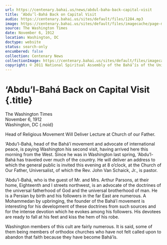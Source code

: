 ```yaml
---
url: https://centenary.bahai.us/news/abdul-baha-back-capital-visit
title: ‘Abdu’l-Bahá Back on Capital Visit
audio: https://centenary.bahai.us/sites/default/files/1284.mp3
image: https://centenary.bahai.us/sites/default/files/imagecache/page-main-image/images/press_clippings/1912-11-06%2CWashington%20%28DC%29%20Times%2CAbdul%20Baha%20Back%20on%20Capital%20Visit.png
source: The Washington Times
date: November 6, 1912
location: Washington, DC
doctype: website
status: search-only
encumbered: false
collection: Centenary News
collectionImage: https://centenary.bahai.us/sites/default/files/imagecache/theme-image/main_image/abdulbaha-overview-small_0.jpg
copyright: © 2011 National Spiritual Assembly of the Bahá’ís of the United States
---
```



# ‘Abdu’l-Bahá Back on Capital Visit {.title}

The Washington Times  
November 6, 1912  
Washington, DC
{.noid}  



Head of Religious Movement Will Deliver Lecture at Church of our Father.

‘Abdu’l-Bahá, head of the Bahá’í movement and advocate of international peace, is paying Washington his second visit, having arrived here this morning from the West. Since he was in Washington last spring, ‘Abdu’l-Bahá has traveled over much of the country. He will deliver an address to which the general public is invited this evening at 8 o’clock, at the Church of Our Father, Universalist, of which the Rev. John Van Schaick, Jr., is pastor.

‘Abdu’l-Bahá, who is the guest of Mr. and Mrs. Arthur Parsons, at their home, Eighteenth and I streets northwest, is an advocate of the doctrines of the universal fatherhood of God and the universal brotherhood of man. He is a Persian by birth and his followers in the far East are numerous. A Mohammedan by upbringing, the founder of the Bahá’í movement is interesting for his development of these doctrines from such sources and for the intense devotion which he evokes among his followers. His devotees are ready to fall at his feet and kiss the hem of his robe.

Washington members of this cult are fairly numerous. It is said, some of them being members of orthodox churches who have not felt called upon to abandon that faith because they have become Bahá’ís.